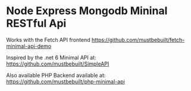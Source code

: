 # Node Express Mongodb Mininal RESTful Api

Works with the Fetch API frontend https://github.com/mustbebuilt/fetch-minimal-api-demo

Inspired by the .net 6 Minimal API at: https://github.com/mustbebuilt/SimpleAPI

Also available PHP Backend available at: https://github.com/mustbebuilt/php-minimal-api
